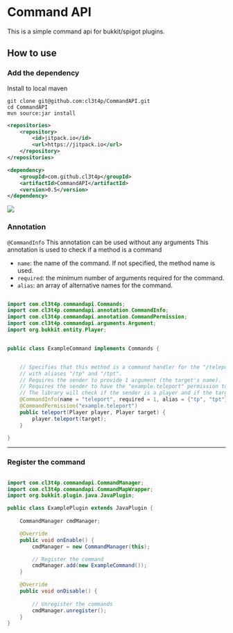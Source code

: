 # Command API

This is a simple command api for bukkit/spigot plugins.

## How to use

### Add the dependency

Install to local maven

```
git clone git@github.com:cl3t4p/CommandAPI.git
cd CommandAPI
mvn source:jar install
```

```xml
<repositories>
    <repository>
        <id>jitpack.io</id>
        <url>https://jitpack.io</url>
    </repository>
</repositories>
```

```xml  
<dependency>
    <groupId>com.github.cl3t4p</groupId>
    <artifactId>CommandAPI</artifactId>
    <version>0.5</version>
</dependency>
```
[![](https://jitpack.io/v/cl3t4p/CommandAPI.svg)](https://jitpack.io/#cl3t4p/CommandAPI)

### Annotation

`@CommandInfo`
This annotation can be used without any arguments This annotation is used to check if a method is a command
- `name`: the name of the command. If not specified, the method name is used.
- `required`: the minimum number of arguments required for the command.
- `alias`: an array of alternative names for the command.

```java

import com.cl3t4p.commandapi.Commands;
import com.cl3t4p.commandapi.annotation.CommandInfo;
import com.cl3t4p.commandapi.annotation.CommandPermission;
import com.cl3t4p.commandapi.arguments.Argument;
import org.bukkit.entity.Player;


public class ExampleCommand implements Commands {


    // Specifies that this method is a command handler for the "/teleport" command, 
    // with aliases "/tp" and "/tpt".
    // Requires the sender to provide 1 argument (the target's name).
    // Requires the sender to have the "example.teleport" permission to use this command.
    // The library will check if the sender is a player and if the target is online.
    @CommandInfo(name = "teleport", required = 1, alias = {"tp", "tpt"})
    @CommandPermission("example.teleport")
    public teleport(Player player, Player target) {
        player.teleport(target);
    }

}
```

---

### Register the command

```java

import com.cl3t4p.commandapi.CommandManager;
import com.cl3t4p.commandapi.CommandMapWrapper;
import org.bukkit.plugin.java.JavaPlugin;

public class ExamplePlugin extends JavaPlugin {
    
    CommandManager cmdManager;

    @Override
    public void onEnable() {
        cmdManager = new CommandManager(this);

        // Register the command
        cmdManager.add(new ExampleCommand());
    }

    @Override
    public void onDisable() {
        
        // Unregister the commands
        cmdManager.unregister();
    }
}
```

